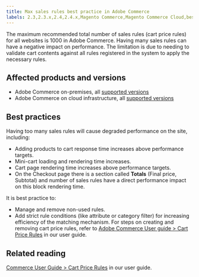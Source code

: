 ```yaml
---
title: Max sales rules best practice in Adobe Commerce
labels: 2.3,2.3.x,2.4,2.4.x,Magento Commerce,Magento Commerce Cloud,best practices,cart,cart_rules,performance,price,Adobe Commerce,on-premises,cloud infrastructure
---
```


The maximum recommended total number of sales rules (cart price rules) for all websites is 1000 in Adobe Commerce. Having many sales rules can have a negative impact on performance. The limitation is due to needing to validate cart contents against all rules registered in the system to apply the necessary rules.

## Affected products and versions

* Adobe Commerce on-premises, all [supported versions](https://magento.com/sites/default/files/magento-software-lifecycle-policy.pdf)  
* Adobe Commerce on cloud infrastructure, all [supported versions](https://magento.com/sites/default/files/magento-software-lifecycle-policy.pdf)

## Best practices

Having too many sales rules will cause degraded performance on the site, including:

* Adding products to cart response time increases above performance targets.
* Mini-cart loading and rendering time increases.
* Cart page rendering time increases above performance targets.
* On the Checkout page there is a section called **Totals** (Final price, Subtotal) and number of sales rules have a direct performance impact on this block rendering time.

It is best practice to:

* Manage and remove non-used rules.
* Add strict rule conditions (like attribute or category filter) for increasing efficiency of the matching mechanism. For steps on creating and removing cart price rules, refer to  [Adobe Commerce User guide > Cart Price Rules](https://docs.magento.com/user-guide/marketing/price-rules-cart-create.html) in our user guide.

## Related reading

[Commerce User Guide > Cart Price Rules](https://docs.magento.com/user-guide/marketing/price-rules-cart.html?itm_source=merchdocs&itm_medium=search_page&itm_campaign=federated_search&itm_term=access%20price%20rule) in our user guide.
